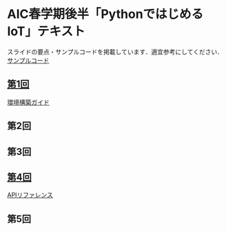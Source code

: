 # AIC春学期後半「PythonではじめるIoT」テキスト
スライドの要点・サンプルコードを掲載しています．適宜参考にしてください．
[サンプルコード](https://github.com/Keio-AIConsortium/python-iot/tree/main/sample)

## [第1回](./1.md)
[環境構築ガイド](./setup.md)

## 第2回
## 第3回
## [第4回](./4.md)
[APIリファレンス](./api_reference.md)
## 第5回
